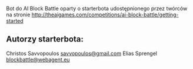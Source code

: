 Bot do AI Block Battle oparty o starterbota udostępnionego przez twórców na stronie http://theaigames.com/competitions/ai-block-battle/getting-started





## Autorzy starterbota:
Christos Savvopoulos <savvopoulos@gmail.com>
Elias Sprengel <blockbattle@webagent.eu>


